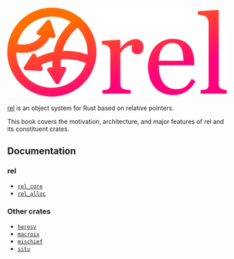 <p align="center">
    <img src="https://raw.githubusercontent.com/rkyv/rel/main/media/logo_text_color.svg">
</p>

[rel](https://github.com/rkyv/rel) is an object system for Rust based on relative pointers.

This book covers the motivation, architecture, and major features of rel and its constituent crates.

## Documentation

### rel

- [`rel_core`](https://rel.rkyv.org/docs/rel_core)
- [`rel_alloc`](https://rel.rkyv.org/docs/rel_alloc)

### Other crates

- [`heresy`](https://rel.rkyv.org/docs/heresy)
- [`macroix`](https://rel.rkyv.org/docs/macroix)
- [`mischief`](https://rel.rkyv.org/docs/mischief)
- [`situ`](https://rel.rkyv.org/docs/situ)
